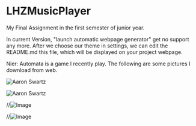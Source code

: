 # LHZMusicPlayer
My Final Assignment in the first semester of junior year.

In current Version, "launch automatic webpage generator" get no support any more. After we choose our theme in settings, we can edit the README.md this file, which will be displayed on your project webpage.

Nier: Automata is a game I recently play. The following are some pictures I download from web. 

![Aaron Swartz](https://github.com/BAJIAObujie/LHZMusicPlayer/blob/master/MyPictures/gamersky_05origin_09_201712820215AF.JPG)

![Aaron Swartz](https://github.com/BAJIAObujie/LHZMusicPlayer/blob/master/MyPictures/gamersky_06origin_11_20174152140623.JPG)

//![Image](https://github.com/BAJIAObujie/LHZMusicPlayer/blob/master/MyPictures/gamersky_05origin_09_201712820215AF.JPG)

//![Image](https://github.com/BAJIAObujie/LHZMusicPlayer/blob/master/MyPictures/gamersky_06origin_11_20174152140623.JPG)



